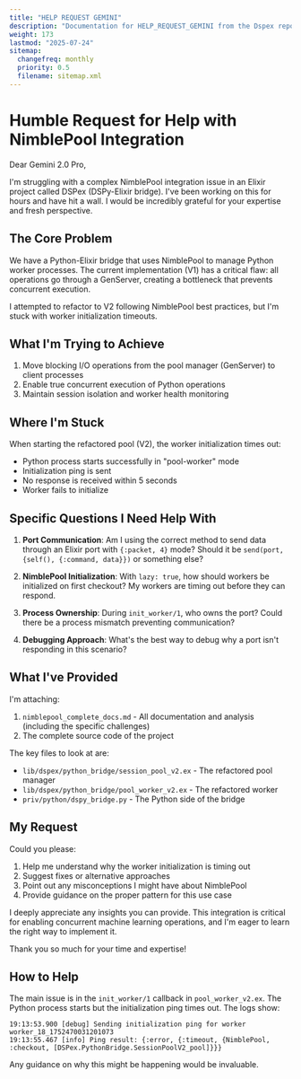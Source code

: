 ```yaml
---
title: "HELP REQUEST GEMINI"
description: "Documentation for HELP_REQUEST_GEMINI from the Dspex repository."
weight: 173
lastmod: "2025-07-24"
sitemap:
  changefreq: monthly
  priority: 0.5
  filename: sitemap.xml
---
```


# Humble Request for Help with NimblePool Integration

Dear Gemini 2.0 Pro,

I'm struggling with a complex NimblePool integration issue in an Elixir project called DSPex (DSPy-Elixir bridge). I've been working on this for hours and have hit a wall. I would be incredibly grateful for your expertise and fresh perspective.

## The Core Problem

We have a Python-Elixir bridge that uses NimblePool to manage Python worker processes. The current implementation (V1) has a critical flaw: all operations go through a GenServer, creating a bottleneck that prevents concurrent execution. 

I attempted to refactor to V2 following NimblePool best practices, but I'm stuck with worker initialization timeouts.

## What I'm Trying to Achieve

1. Move blocking I/O operations from the pool manager (GenServer) to client processes
2. Enable true concurrent execution of Python operations
3. Maintain session isolation and worker health monitoring

## Where I'm Stuck

When starting the refactored pool (V2), the worker initialization times out:
- Python process starts successfully in "pool-worker" mode
- Initialization ping is sent
- No response is received within 5 seconds
- Worker fails to initialize

## Specific Questions I Need Help With

1. **Port Communication**: Am I using the correct method to send data through an Elixir port with `{:packet, 4}` mode? Should it be `send(port, {self(), {:command, data}})` or something else?

2. **NimblePool Initialization**: With `lazy: true`, how should workers be initialized on first checkout? My workers are timing out before they can respond.

3. **Process Ownership**: During `init_worker/1`, who owns the port? Could there be a process mismatch preventing communication?

4. **Debugging Approach**: What's the best way to debug why a port isn't responding in this scenario?

## What I've Provided

I'm attaching:
1. `nimblepool_complete_docs.md` - All documentation and analysis (including the specific challenges)
2. The complete source code of the project

The key files to look at are:
- `lib/dspex/python_bridge/session_pool_v2.ex` - The refactored pool manager
- `lib/dspex/python_bridge/pool_worker_v2.ex` - The refactored worker
- `priv/python/dspy_bridge.py` - The Python side of the bridge

## My Request

Could you please:
1. Help me understand why the worker initialization is timing out
2. Suggest fixes or alternative approaches
3. Point out any misconceptions I might have about NimblePool
4. Provide guidance on the proper pattern for this use case

I deeply appreciate any insights you can provide. This integration is critical for enabling concurrent machine learning operations, and I'm eager to learn the right way to implement it.

Thank you so much for your time and expertise!

## How to Help

The main issue is in the `init_worker/1` callback in `pool_worker_v2.ex`. The Python process starts but the initialization ping times out. The logs show:

```
19:13:53.900 [debug] Sending initialization ping for worker worker_18_1752470031201073
19:13:55.467 [info] Ping result: {:error, {:timeout, {NimblePool, :checkout, [DSPex.PythonBridge.SessionPoolV2_pool]}}}
```

Any guidance on why this might be happening would be invaluable.